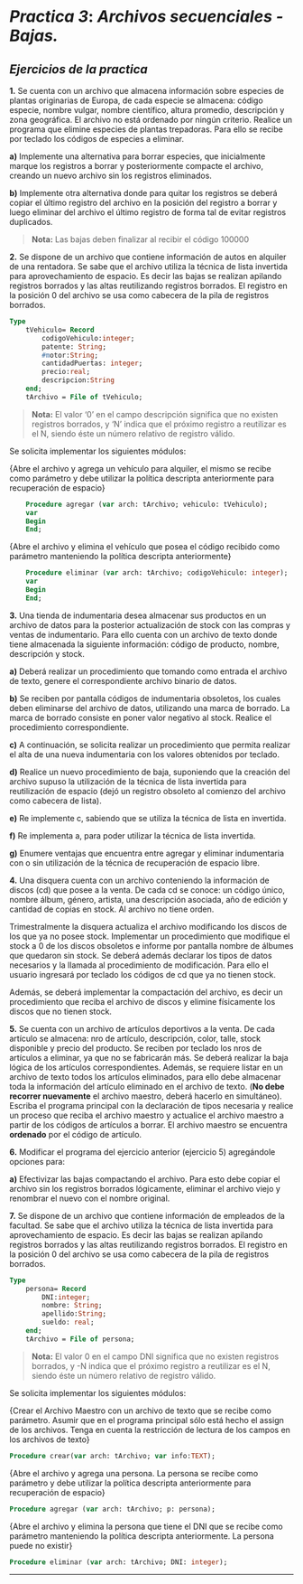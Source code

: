 # **_Practica 3_**: _Archivos secuenciales - Bajas._

## **_Ejercicios de la practica_**

**1.** Se cuenta con un archivo que almacena información sobre especies de plantas originarias de
Europa, de cada especie se almacena: código especie, nombre vulgar, nombre científico, altura
promedio, descripción y zona geográfica. El archivo no está ordenado por ningún criterio.
Realice un programa que elimine especies de plantas trepadoras. Para ello se recibe por
teclado los códigos de especies a eliminar.

**a)** Implemente una alternativa para borrar especies, que inicialmente marque los
registros a borrar y posteriormente compacte el archivo, creando un nuevo archivo
sin los registros eliminados.

**b)** Implemente otra alternativa donde para quitar los registros se deberá copiar el
último registro del archivo en la posición del registro a borrar y luego eliminar del
archivo el último registro de forma tal de evitar registros duplicados.

> **Nota:** Las bajas deben finalizar al recibir el código 100000

**2.** Se dispone de un archivo que contiene información de autos en alquiler de una rentadora. Se
sabe que el archivo utiliza la técnica de lista invertida para aprovechamiento de espacio. Es
decir las bajas se realizan apilando registros borrados y las altas reutilizando registros
borrados. El registro en la posición 0 del archivo se usa como cabecera de la pila de registros
borrados.

```pascal
Type
    tVehiculo= Record
        codigoVehiculo:integer;
        patente: String;
        #motor:String;
        cantidadPuertas: integer;
        precio:real;
        descripcion:String
    end;
    tArchivo = File of tVehiculo;
```

> **Nota:** El valor ‘0’ en el campo descripción significa que no existen registros borrados, y ‘N’ indica que el próximo registro a reutilizar es el N, siendo éste un número relativo de registro válido.

Se solicita implementar los siguientes módulos:

{Abre el archivo y agrega un vehículo para alquiler, el mismo se recibe como parámetro y debe utilizar la política descripta anteriormente para recuperación de espacio}

```pascal
    Procedure agregar (var arch: tArchivo; vehiculo: tVehiculo);
    var
    Begin
    End;
```

{Abre el archivo y elimina el vehículo que posea el código recibido como parámetro manteniendo la política descripta anteriormente}

```pascal
    Procedure eliminar (var arch: tArchivo; codigoVehiculo: integer);
    var
    Begin
    End;
```

**3.** Una tienda de indumentaria desea almacenar sus productos en un archivo de datos para la
posterior actualización de stock con las compras y ventas de indumentario. Para ello cuenta
con un archivo de texto donde tiene almacenada la siguiente información: código de producto,
nombre, descripción y stock.

**a)** Deberá realizar un procedimiento que tomando como entrada el archivo de texto, genere el correspondiente archivo binario de datos.

**b)** Se reciben por pantalla códigos de indumentaria obsoletos, los cuales deben eliminarse del archivo de datos, utilizando una marca de borrado. La marca de borrado consiste en poner valor negativo al stock. Realice el procedimiento correspondiente.

**c)** A continuación, se solicita realizar un procedimiento que permita realizar el alta de
una nueva indumentaria con los valores obtenidos por teclado.

**d)** Realice un nuevo procedimiento de baja, suponiendo que la creación del archivo
supuso la utilización de la técnica de lista invertida para reutilización de espacio
(dejó un registro obsoleto al comienzo del archivo como cabecera de lista).

**e)** Re implemente c, sabiendo que se utiliza la técnica de lista en invertida.

**f)** Re implementa a, para poder utilizar la técnica de lista invertida.

**g)** Enumere ventajas que encuentra entre agregar y eliminar indumentaria con o sin utilización de la técnica de recuperación de espacio libre.

**4.** Una disquera cuenta con un archivo conteniendo la información de discos (cd) que posee a la
venta. De cada cd se conoce: un código único, nombre álbum, género, artista, una descripción
asociada, año de edición y cantidad de copias en stock. Al archivo no tiene orden.

Trimestralmente la disquera actualiza el archivo modificando los discos de los que ya no posee
stock. Implementar un procedimiento que modifique el stock a 0 de los discos obsoletos e informe
por pantalla nombre de álbumes que quedaron sin stock. Se deberá además declarar los tipos de
datos necesarios y la llamada al procedimiento de modificación. Para ello el usuario ingresará por
teclado los códigos de cd que ya no tienen stock.

Además, se deberá implementar la compactación del archivo, es decir un procedimiento que
reciba el archivo de discos y elimine físicamente los discos que no tienen stock.

**5.** Se cuenta con un archivo de artículos deportivos a la venta. De cada artículo se almacena: nro de
artículo, descripción, color, talle, stock disponible y precio del producto. Se reciben por teclado los
nros de artículos a eliminar, ya que no se fabricarán más. Se deberá realizar la baja lógica de los
artículos correspondientes. Además, se requiere listar en un archivo de texto todos los artículos eliminados, para ello debe almacenar toda la información del artículo eliminado en el archivo de
texto. (**No debe recorrer nuevamente** el archivo maestro, deberá hacerlo en simultáneo).
Escriba el programa principal con la declaración de tipos necesaria y realice un proceso que
reciba el archivo maestro y actualice el archivo maestro a partir de los códigos de artículos a
borrar. El archivo maestro se encuentra **ordenado** por el código de artículo.

**6.** Modificar el programa del ejercicio anterior (ejercicio 5) agregándole opciones para:

**a)** Efectivizar las bajas compactando el archivo. Para esto debe copiar el archivo sin
los registros borrados lógicamente, eliminar el archivo viejo y renombrar el nuevo
con el nombre original.

**7.** Se dispone de un archivo que contiene información de empleados de la facultad. Se sabe que el
archivo utiliza la técnica de lista invertida para aprovechamiento de espacio. Es decir las bajas se
realizan apilando registros borrados y las altas reutilizando registros borrados. El registro en la
posición 0 del archivo se usa como cabecera de la pila de registros borrados.

```pascal
Type
    persona= Record
        DNI:integer;
        nombre: String;
        apellido:String;
        sueldo: real;
    end;
    tArchivo = File of persona;
```

> **Nota:** El valor 0 en el campo DNI significa que no existen registros borrados, y -N indica que el próximo registro a reutilizar es el N, siendo éste un número relativo de registro válido.

Se solicita implementar los siguientes módulos:

{Crear el Archivo Maestro con un archivo de texto que se recibe como parámetro. Asumir que en el
programa principal sólo está hecho el assign de los archivos. Tenga en cuenta la restricción de
lectura de los campos en los archivos de texto}

```pascal
Procedure crear(var arch: tArchivo; var info:TEXT);
```

{Abre el archivo y agrega una persona. La persona se recibe como parámetro y debe utilizar la
política descripta anteriormente para recuperación de espacio}

```pascal
Procedure agregar (var arch: tArchivo; p: persona);
```

{Abre el archivo y elimina la persona que tiene el DNI que se recibe como parámetro manteniendo
la política descripta anteriormente. La persona puede no existir}

```pascal
Procedure eliminar (var arch: tArchivo; DNI: integer);
```

---
